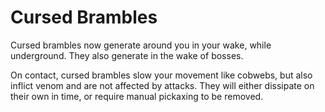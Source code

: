 # Cursed Brambles

Cursed brambles now generate around you in your wake, while underground. They also generate in the wake of bosses.

On contact, cursed brambles slow your movement like cobwebs, but also inflict venom and are not affected by attacks. They will either dissipate on their own in time, or require manual pickaxing to be removed.
